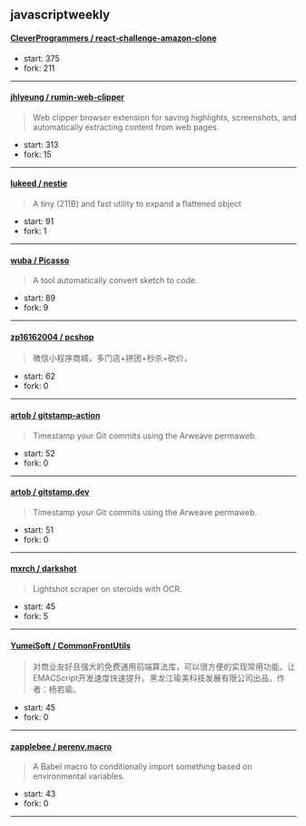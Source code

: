 ## javascriptweekly

#### [CleverProgrammers / react-challenge-amazon-clone](https://github.com/CleverProgrammers/react-challenge-amazon-clone)

> 

+ start: 375
+ fork: 211

----


#### [jhlyeung / rumin-web-clipper](https://github.com/jhlyeung/rumin-web-clipper)

> Web clipper browser extension for saving highlights, screenshots, and automatically extracting content from web pages. 

+ start: 313
+ fork: 15

----


#### [lukeed / nestie](https://github.com/lukeed/nestie)

> A tiny (211B) and fast utility to expand a flattened object

+ start: 91
+ fork: 1

----


#### [wuba / Picasso](https://github.com/wuba/Picasso)

> A tool automatically convert sketch to code.

+ start: 89
+ fork: 9

----


#### [zp16162004 / pcshop](https://github.com/zp16162004/pcshop)

> 微信小程序商城，多门店+拼团+秒杀+砍价，

+ start: 62
+ fork: 0

----


#### [artob / gitstamp-action](https://github.com/artob/gitstamp-action)

> Timestamp your Git commits using the Arweave permaweb.

+ start: 52
+ fork: 0

----


#### [artob / gitstamp.dev](https://github.com/artob/gitstamp.dev)

> Timestamp your Git commits using the Arweave permaweb.

+ start: 51
+ fork: 0

----


#### [mxrch / darkshot](https://github.com/mxrch/darkshot)

> Lightshot scraper on steroids with OCR.

+ start: 45
+ fork: 5

----


#### [YumeiSoft / CommonFrontUtils](https://github.com/YumeiSoft/CommonFrontUtils)

> 对商业友好且强大的免费通用前端算法库，可以很方便的实现常用功能。让EMACScript开发速度快速提升。黑龙江瑜美科技发展有限公司出品，作者：杨若瑜。

+ start: 45
+ fork: 0

----


#### [zapplebee / perenv.macro](https://github.com/zapplebee/perenv.macro)

> A Babel macro to conditionally import something based on environmental variables.

+ start: 43
+ fork: 0

----

